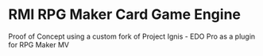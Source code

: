 # RMI RPG Maker Card Game Engine
 Proof of Concept using a custom fork of Project Ignis - EDO Pro as a plugin for RPG Maker MV
